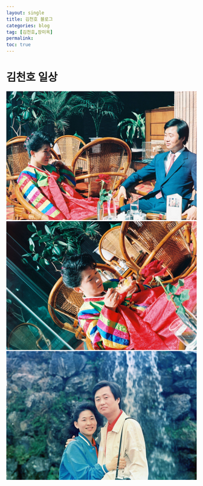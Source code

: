 ```yaml
---
layout: single
title: 김천호 블로그
categories: blog
tag: [김천호,장미옥]
permalink: 
toc: true
---
```


# 김천호 일상
![1](/assets/images/3.jpg)
![2](/assets/images/4.jpg)
![3](/assets/images/5.jpg)